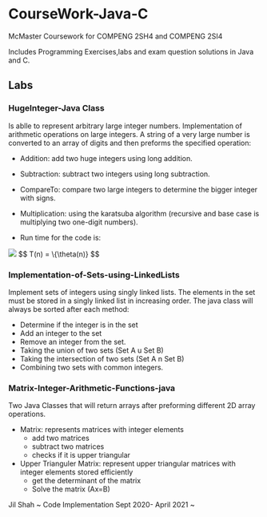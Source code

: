 # CourseWork-Java-C
McMaster Coursework for COMPENG 2SH4 and COMPENG 2SI4

Includes Programming Exercises,labs and exam question solutions in Java and C. 

## Labs 

### HugeInteger-Java Class
Is ablle to represent arbitrary large integer numbers. Implementation of arithmetic operations on large integers. A string of a very large number is converted to an array of digits and then preforms the specified operation:
* Addition: add two huge integers using long addition.
* Subtraction: subtract two integers using long subtraction.
* CompareTo: compare two large integers to determine the bigger integer with signs.
* Multiplication: using the karatsuba algorithm (recursive and base case is multiplying two one-digit numbers).

* Run time for the code is:

<img src="https://render.githubusercontent.com/render/math?math= {T(n)= +\theta}(n)">
$$ T(n) = \{\theta(n)} $$

### Implementation-of-Sets-using-LinkedLists
Implement sets of integers using singly linked lists. The elements in the set must be stored in a singly linked list in increasing order. The java class will always be sorted after each method:
* Determine if the integer is in the set
* Add an integer to the set
* Remove an integer from the set.
* Taking the union of two sets (Set A u Set B)
* Taking the intersection of two sets (Set A n Set B)
* Combining two sets with common integers.

### Matrix-Integer-Arithmetic-Functions-java
Two Java Classes that will return arrays after preforming different 2D array operations.
* Matrix: represents matrices with integer elements
	* add two matrices
	* subtract two matrices
	* checks if it is upper triangular
* Upper Trianguler Matrix: represent upper triangular matrices with integer elements stored efficiently
	* get the determinant of the matrix
	* Solve the matrix (Ax=B)


Jil Shah ~ Code Implementation Sept 2020- April 2021 ~
